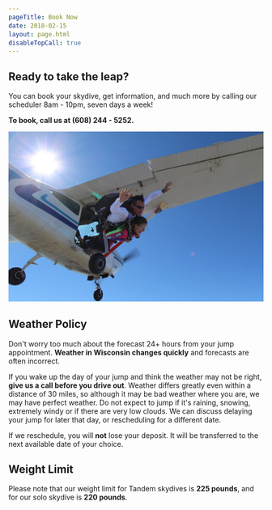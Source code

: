 ```yaml
---
pageTitle: Book Now
date: 2018-02-15
layout: page.html
disableTopCall: true
---
```


## Ready to take the leap?

You can book your skydive, get information, and much more by calling our scheduler 8am - 10pm, seven days a week!

__To book, call us at (608) 244 - 5252.__

<img src="../img/tandem-leap.jpg" alt="Tandem exit" class="full-width">

## Weather Policy

Don't worry too much about the forecast 24+ hours from your jump appointment. __Weather in Wisconsin changes quickly__ and forecasts are often incorrect.

If you wake up the day of your jump and think the weather may not be right, __give us a call before you drive out__.  Weather differs greatly even within a distance of 30 miles, so although it may be bad weather where you are, we may have perfect weather.  Do not expect to jump if it's raining, snowing, extremely windy or if there are very low clouds.  We can discuss delaying your jump for later that day, or rescheduling for a different date.

If we reschedule, you will __not__ lose your deposit.  It will be transferred to the next available date of your choice.

## Weight Limit

Please note that our weight limit for Tandem skydives is __225 pounds__, and for our solo skydive is __220 pounds__.

